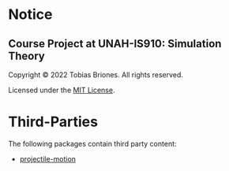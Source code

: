 # Notice

## Course Project at UNAH-IS910: Simulation Theory

Copyright © 2022 Tobias Briones. All rights reserved.

Licensed under the [MIT License](LICENSE).

# Third-Parties

The following packages contain third party content:

- [projectile-motion](projectile-motion/images/notice.md)
